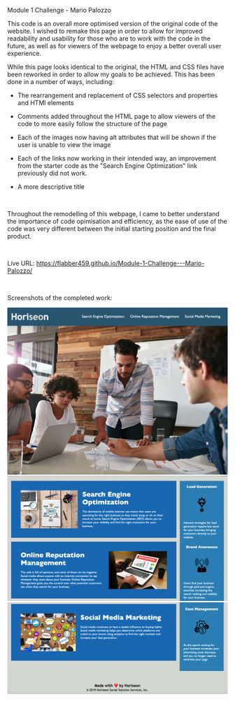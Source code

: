 Module 1 Challenge - Mario Palozzo


This code is an overall more optimised version of the original code of the website. I wished to remake this page in order to allow for improved readability and usability for those who are to work with the code in the future, as well as for viewers of the webpage to enjoy a better overall user experience.

While this page looks identical to the original, the HTML and CSS files have been reworked in order to allow my goals to be achieved. This has been done in a number of ways, including:

* The rearrangement and replacement of CSS selectors and properties and HTMl elements

* Comments added throughout the HTML page to allow viewers of the code to more easily follow the structure of the page

* Each of the images now having alt attributes that will be shown if the user is unable to view the image

* Each of the links now working in their intended way, an improvement from the starter code as the "Search Engine Optimization" link previously did not work.

* A more descriptive title 

<br>

Throughout the remodelling of this webpage, I came to better understand the importance of code opimisation and efficiency, as the ease of use of the code was very different between the initial starting position and the final product.

<br>

Live URL:
https://flabber459.github.io/Module-1-Challenge---Mario-Palozzo/

<br>

Screenshots of the completed work:

![plot](./assets/images/Website-1.png)
![plot](./assets/images/Website-2.png)
![plot](./assets/images/Website-3.png)
